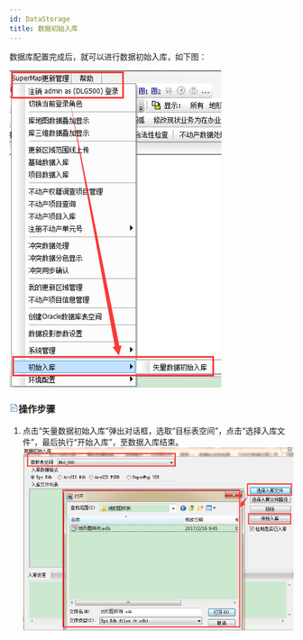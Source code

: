 ```yaml
---
id: DataStorage
title: 数据初始入库
---
```

数据库配置完成后，就可以进行数据初始入库，如下图：

![](img/DataStorage1.png)  

  
### ![](../../img/read.gif)操作步骤

  1. 点击“矢量数据初始入库”弹出对话框，选取“目标表空间”，点击“选择入库文件”，最后执行“开始入库”，至数据入库结束。
![](img/DataStorage2.png)  


